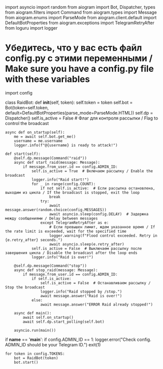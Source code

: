 import asyncio
import random
from aiogram import Bot, Dispatcher, types
from aiogram.filters import Command
from aiogram.types import Message
from aiogram.enums import ParseMode
from aiogram.client.default import DefaultBotProperties
from aiogram.exceptions import TelegramRetryAfter
from loguru import logger

# Убедитесь, что у вас есть файл config.py с этими переменными / Make sure you have a config.py file with these variables
import config

class RaidBot:
    def __init__(self, token):
        self.token = token
        self.bot = Bot(token=self.token, default=DefaultBotProperties(parse_mode=ParseMode.HTML))
        self.dp = Dispatcher()
        self.is_active = False  # Флаг для контроля рассылки / Flag to control the broadcast

    async def on_startup(self):
        me = await self.bot.get_me()
        username = me.username
        logger.info(f"@{username} is ready to attack!")

    def start(self):
        @self.dp.message(Command("raid"))
        async def start_raid(message: Message):
            if message.from_user.id == config.ADMIN_ID:
                self.is_active = True  # Включаем рассылку / Enable the broadcast
                logger.info("Raid start!")
                for _ in range(config.COUNT):
                    if not self.is_active:  # Если рассылка остановлена, выходим из цикла / If the broadcast is stopped, exit the loop
                        break
                    try:
                        await message.answer(random.choice(config.MESSAGES))
                        await asyncio.sleep(config.DELAY)  # Задержка между сообщениями / Delay between messages
                    except TelegramRetryAfter as e:
                        # Если превышен лимит, ждем указанное время / If the rate limit is exceeded, wait for the specified time
                        logger.warning(f"Flood control exceeded. Retry in {e.retry_after} seconds.")
                        await asyncio.sleep(e.retry_after)
                self.is_active = False  # Выключаем рассылку после завершения цикла / Disable the broadcast after the loop ends
                logger.info("Raid is over!")

        @self.dp.message(Command("stop"))
        async def stop_raid(message: Message):
            if message.from_user.id == config.ADMIN_ID:
                if self.is_active:
                    self.is_active = False  # Останавливаем рассылку / Stop the broadcast
                    logger.info("Raid stopped by /stop.")
                    await message.answer("Raid is over!")
                else:
                    await message.answer("ERROR Raid already stopped!")

        async def main():
            await self.on_startup()
            await self.dp.start_polling(self.bot)

        asyncio.run(main())

if __name__ == '__main__':
    if config.ADMIN_ID == 1:
        logger.error("Check config. ADMIN_ID should be your Telegram ID.")
        exit(1)

    for token in config.TOKENS:
        bot = RaidBot(token)
        bot.start()
